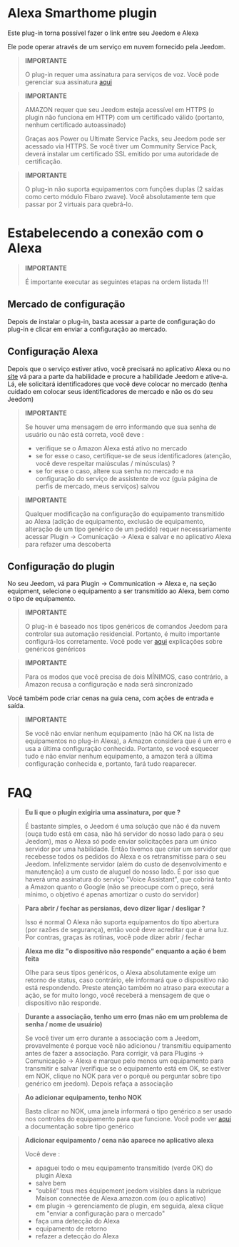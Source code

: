 # Alexa Smarthome plugin

Este plug-in torna possível fazer o link entre seu Jeedom e Alexa

Ele pode operar através de um serviço em nuvem fornecido pela Jeedom.

> **IMPORTANTE**
>
> O plug-in requer uma assinatura para serviços de voz. Você pode gerenciar sua assinatura [aqui](https://www.jeedom.com/market/index.php?v=d&p=profils#services)

> **IMPORTANTE**
>
> AMAZON requer que seu Jeedom esteja acessível em HTTPS (o plugin não funciona em HTTP) com um certificado válido (portanto, nenhum certificado autoassinado)
>
> Graças aos Power ou Ultimate Service Packs, seu Jeedom pode ser acessado via HTTPS.
> Se você tiver um Community Service Pack, deverá instalar um certificado SSL emitido por uma autoridade de certificação.

> **IMPORTANTE**
>
> O plug-in não suporta equipamentos com funções duplas (2 saídas como certo módulo Fibaro zwave). Você absolutamente tem que passar por 2 virtuais para quebrá-lo.

# Estabelecendo a conexão com o Alexa

> **IMPORTANTE**
>
> É importante executar as seguintes etapas na ordem listada !!!

## Mercado de configuração

Depois de instalar o plug-in, basta acessar a parte de configuração do plug-in e clicar em enviar a configuração ao mercado.

## Configuração Alexa

Depois que o serviço estiver ativo, você precisará no aplicativo Alexa ou no [site](https://alexa.amazon.fr/spa/index.html) vá para a parte da habilidade e procure a habilidade Jeedom e ative-a. Lá, ele solicitará identificadores que você deve colocar no mercado (tenha cuidado em colocar seus identificadores de mercado e não os do seu Jeedom)

> **IMPORTANTE**
>
> Se houver uma mensagem de erro informando que sua senha de usuário ou não está correta, você deve :
> - verifique se o Amazon Alexa está ativo no mercado
> - se for esse o caso, certifique-se de seus identificadores (atenção, você deve respeitar maiúsculas / minúsculas) ?
> - se for esse o caso, altere sua senha no mercado e na configuração do serviço de assistente de voz (guia página de perfis de mercado, meus serviços) salvou

> **IMPORTANTE**
>
>Qualquer modificação na configuração do equipamento transmitido ao Alexa (adição de equipamento, exclusão de equipamento, alteração de um tipo genérico de um pedido) requer necessariamente acessar Plugin -> Comunicação -> Alexa e salvar e no aplicativo Alexa para refazer uma descoberta

## Configuração do plugin

No seu Jeedom, vá para Plugin -> Communication -> Alexa e, na seção equipment, selecione o equipamento a ser transmitido ao Alexa, bem como o tipo de equipamento.

> **IMPORTANTE**
>
> O plug-in é baseado nos tipos genéricos de comandos Jeedom para controlar sua automação residencial. Portanto, é muito importante configurá-los corretamente. Você pode ver [aqui](https://jeedom.github.io/plugin-mobile/pt_PT/#tocAnchor-1-6) explicações sobre genéricos genéricos

> **IMPORTANTE**
>
> Para os modos que você precisa de dois MÍNIMOS, caso contrário, a Amazon recusa a configuração e nada será sincronizado

Você também pode criar cenas na guia cena, com ações de entrada e saída.

> **IMPORTANTE**
>
> Se você não enviar nenhum equipamento (não há OK na lista de equipamentos no plug-in Alexa), a Amazon considera que é um erro e usa a última configuração conhecida. Portanto, se você esquecer tudo e não enviar nenhum equipamento, a amazon terá a última configuração conhecida e, portanto, fará tudo reaparecer.

# FAQ

>**Eu li que o plugin exigiria uma assinatura, por que ?**
>
> É bastante simples, o Jeedom é uma solução que não é da nuvem (ouça tudo está em casa, não há servidor do nosso lado para o seu Jeedom), mas o Alexa só pode enviar solicitações para um único servidor por uma habilidade. Então tivemos que criar um servidor que recebesse todos os pedidos do Alexa e os retransmitisse para o seu Jeedom. Infelizmente servidor (além do custo de desenvolvimento e manutenção) a um custo de aluguel do nosso lado. É por isso que haverá uma assinatura do serviço "Voice Assistant", que cobrirá tanto a Amazon quanto o Google (não se preocupe com o preço, será mínimo, o objetivo é apenas amortizar o custo do servidor)

>**Para abrir / fechar as persianas, devo dizer ligar / desligar ?**
>
> Isso é normal O Alexa não suporta equipamentos do tipo abertura (por razões de segurança), então você deve acreditar que é uma luz. Por contras, graças às rotinas, você pode dizer abrir / fechar

>**Alexa me diz "o dispositivo não responde" enquanto a ação é bem feita**
>
> Olhe para seus tipos genéricos, o Alexa absolutamente exige um retorno de status, caso contrário, ele informará que o dispositivo não está respondendo. Preste atenção também no atraso para executar a ação, se for muito longo, você receberá a mensagem de que o dispositivo não responde.

>**Durante a associação, tenho um erro (mas não em um problema de senha / nome de usuário)**
>
>Se você tiver um erro durante a associação com a Jeedom, provavelmente é porque você não adicionou / transmitiu equipamento antes de fazer a associação. Para corrigir, vá para Plugins -> Comunicação -> Alexa e marque pelo menos um equipamento para transmitir e salvar (verifique se o equipamento está em OK, se estiver em NOK, clique no NOK para ver o porquê ou perguntar sobre tipo genérico em jeedom). Depois refaça a associação

>**Ao adicionar equipamento, tenho NOK**
>
>Basta clicar no NOK, uma janela informará o tipo genérico a ser usado nos controles do equipamento para que funcione. Você pode ver [aqui](https://doc.jeedom.com/pt_PT/concept/generic_type) a documentação sobre tipo genérico

>**Adicionar equipamento / cena não aparece no aplicativo alexa**
>
> Você deve :
> - apaguei todo o meu equipamento transmitido (verde OK) do plugin Alexa
> - salve bem
> - “oublié” tous mes équipement jeedom visibles dans la rubrique Maison connectée de Alexa.amazon.com (ou o aplicativo)
> - em plugin -> gerenciamento de plugin, em seguida, alexa clique em "enviar a configuração para o mercado"
> - faça uma detecção do Alexa
> - equipamento de retorno
> - refazer a detecção do Alexa
